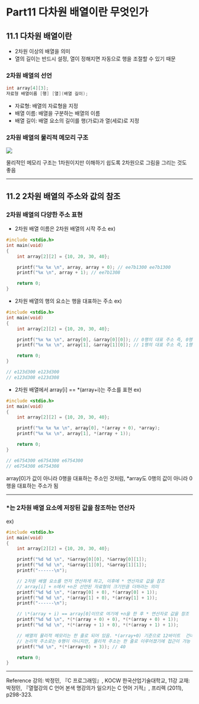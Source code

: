 # Part11 다차원 배열이란 무엇인가

## 11.1 다차원 배열이란

- 2차원 이상의 배열을 의미
- 열의 길이는 반드시 설정, 열이 정해지면 자동으로 행을 조절할 수 있기 때문

### 2차원 배열의 선언

```c
int array[4][3];
자료형 배열이름 [행] [열](배열 길이);
```

- 자료형: 배열의 자료형을 지정
- 배열 이름: 배열을 구분하는 배열의 이름
- 배열 길이: 배열 요소의 길이를 행(가로)과 열(세로)로 지정

### 2차원 배열의 물리적 메모리 구조

![](https://images.velog.io/images/qmasem/post/446e4bc2-5c26-4633-a242-886645d3c2a6/%E1%84%89%E1%85%B3%E1%84%8F%E1%85%B3%E1%84%85%E1%85%B5%E1%86%AB%E1%84%89%E1%85%A3%E1%86%BA%202021-08-23%20%E1%84%8B%E1%85%A9%E1%84%92%E1%85%AE%202.23.59.png)

물리적인 메모리 구조는 1차원이지만 이해하기 쉽도록 2차원으로 그림을 그리는 것도 좋음

---

## 11.2 2차원 배열의 주소와 값의 참조

### 2차원 배열의 다양한 주소 표현

- 2차원 배열 이름은 2차원 배열의 시작 주소
  ex)

```c
#include <stdio.h>
int main(void)
{
    int array[2][2] = {10, 20, 30, 40};

    printf("%x %x \n", array, array + 0); // ee7b1300 ee7b1300
    printf("%x \n", array + 1); // ee7b1308

    return 0;
}

```

- 2차원 배열의 행의 요소는 행을 대표하는 주소
  ex)

```c
#include <stdio.h>
int main(void)
{
    int array[2][2] = {10, 20, 30, 40};

    printf("%x %x \n", array[0], &array[0][0]); // 0행의 대표 주소 즉, 0행 0열의 주소,
    printf("%x %x \n", array[1], &array[1][0]); // 1행의 대표 주소 즉, 1행 0열의 주소

    return 0;
}

// e123d300 e123d300
// e123d308 e123d308
```

- 2차원 배열에서 array[i] == \*(array+i)는 주소를 표현
  ex)

```c
#include <stdio.h>
int main(void)
{
    int array[2][2] = {10, 20, 30, 40};

    printf("%x %x %x \n", array[0], *(array + 0), *array);
    printf("%x %x \n", array[1], *(array + 1));

    return 0;
}

// e6754300 e6754300 e6754300
// e6754308 e6754308
```

array[0]가 값이 아니라 0행을 대표하는 주소인 것처럼, \*array도 0행의 값이 아니라 0행을 대표하는 주소가 됨

---

### \*는 2차원 배열 요소에 저장된 값을 참조하는 연산자

ex)

```c
#include <stdio.h>
int main(void)
{
    int array[2][2] = {10, 20, 30, 40};

    printf("%d %d \n", *&array[0][0], *&array[0][1]);
    printf("%d %d \n", *&array[1][0], *&array[1][1]);
    printf("------\n");

    // 2차원 배열 요소를 먼저 연산하게 하고, 이후에 * 연산자로 값을 참조
    // array[i] + n에서 +n은 선언된 자료형의 크기만큼 더하라는 의미
    printf("%d %d \n", *(array[0] + 0), *(array[0] + 1));
    printf("%d %d \n", *(array[1] + 0), *(array[1] + 1));
    printf("------\n");

    // \*(array + i) == array[0]이므로 여기에 +n을 한 후 * 연산자로 값을 참조
    printf("%d %d \n", *(*(array + 0) + 0), *(*(array + 0) + 1));
    printf("%d %d \n", *(*(array + 1) + 0), *(*(array + 1) + 1));

    // 배열의 물리적 메모리는 한 줄로 되어 있음. *(array+0) 기준으로 12바이트  건너뛴 주소의 값
    // 논리적 주소로는 0행이 아니지만, 물리적 주소는 한 줄로 이루어졌기에 접근이 가능
    printf("%d \n", *(*(array+0) + 3)); // 40

    return 0;
}
```

---

Reference
강의: 박정민, 『C 프로그래밍』, KOCW 한국산업기술대학교, 11강
교재: 박정민, 『열혈강의 C 언어 본색 명강의가 일으키는 C 언어 기적』, 프리렉 (2011), p298-323.
